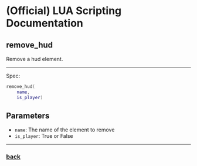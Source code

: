 
# (Official) LUA Scripting Documentation

## remove_hud

Remove a hud element.

___

Spec:

```lua
remove_hud(
	name,
	is_player)
```

## Parameters

- `name`: The name of the element to remove
- `is_player`: True or False

___

### [back](../hud)

